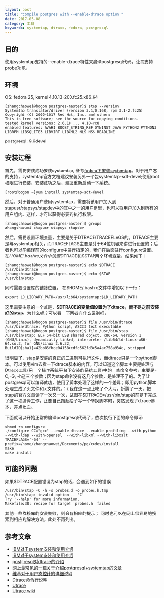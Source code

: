 ```yaml
---
layout: post
title: "compile postgres with --enable-dtrace option "
date: 2017-05-08
category: 工具
keywords: systemtap, dtrace, fedora, postgresql
---
```


## 目的

使用systemtap支持的--enable-dtrace特性来编译postgresql代码，让其支持probe功能。

## 环境

OS: fedora 25, kernel 4.10.13-200.fc25.x86_64

```shell
[zhangchaowei@bogon postgres-master]$ stap --version 
Systemtap translator/driver (version 3.1/0.168, rpm 3.1-2.fc25)
Copyright (C) 2005-2017 Red Hat, Inc. and others
This is free software; see the source for copying conditions.
tested kernel versions: 2.6.18 ... 4.10-rc8
enabled features: AVAHI BOOST_STRING_REF DYNINST JAVA PYTHON2 PYTHON3 LIBRPM LIBSQLITE3 LIBVIRT LIBXML2 NLS NSS READLINE
```

postgresql: 9.6devel

## 安装过程

首先，需要安装成功安装systemtap, 叁考[fedora下安装systemtap](../06/install-systemtap-under-fedora.html)。对于用户态的支持，systemtap官方文档建议安装另外一个包systemtap-sdt-devel;使用root权限进行安装，安装成功之后，建议重新启动一下系统。

```shell
[root@bogon ~]yum install systemtap-sdt-devel
```

然后，对于普通用户使用systemtap，需要将该用户加入到stapusr/stapsys/stapdev中的其中之一的用户组里，也可以将用户加入到所有的用户组内。这样，才可以获得必要的执行权限。

```shell
[zhangchaowei@bogon postgres-master]$ groups
zhangchaowei stapusr stapsys stapdev
```
然后，需要设置环境变量，主要是关于DTRACE/TRACEFLAGS的。DTRACE主要是与systemtap相关，而TRACEFLAGS主要是对于64位机器来讲进行设置的；后者也可以在编译前的configure中进行指定的，我们在后面进行configure设置。在$HOME/.bashrc文件中设置$DTRACE和$STAP两个环境变量，结果如下：

```shell
[zhangchaowei@bogon postgres-master]$ echo $DTRACE
/usr/bin/dtrace
[zhangchaowei@bogon postgres-master]$ echo $STAP
/usr/bin/stap
```
同时需要设置库的链接位置， 在$HOME/.bashrc文件中增加以下一行：

```shell
export LD_LIBRARY_PATH=/usr/lib64/systemtap:$LD_LIBRARY_PATH
```

这里需要注意的一个点是，**$DTRACE的变量值设置为了dtrace，而不是之前安装好的stap**。为什么呢？可以看一下两者有什么区别吧，

```shell
[zhangchaowei@bogon postgres-master]$ file /usr/bin/dtrace 
/usr/bin/dtrace: Python script, ASCII text executable
[zhangchaowei@bogon postgres-master]$ file /usr/bin/stap
/usr/bin/stap: ELF 64-bit LSB shared object, x86-64, version 1 (GNU/Linux), dynamically linked, interpreter /lib64/ld-linux-x86-64.so.2, for GNU/Linux 2.6.32, BuildID[sha1]=42bb86fbce04158ccdfc562fd3e5a4ac758a934c, stripped
```

很明显了，stap是安装的真正的二进制可执行文件，而dtrace只是一个python脚本。可以使用vim去看一下dtrace脚本的内容，可以知道这个脚本主要是处理与Dtrace工具(另一个操作系统平台下安装的系统工具)中的一些命令参考，主要是-C,-G, -h这三个参数；因为stap命令没有这几个参数，是处理不了的。为了让postgresql可以编译成功，使用了脚本处理了这样的一个差异；即用python脚本处理生成了头文件和.o文件的。：( 我在这一点上吃了个大亏，折腾了一天，把stap的官方文章读了一次又一次，试图在$DTRACE=/usr/bin/stap的前提下完成了这一项编译工作，正要自己撸起袖子写一个转换脚本时，突然发现了dtrace脚本，差点吐血。

下面就可以开始正常的编译postgresql代码了，依次执行下面的命令即可:

```shell
chmod +x configure
./configure CC="gcc" --enable-dtrace --enable-profiling --with-python --with-ldap --with-openssl  --with-libxml --with-libxslt TRACEFLAGS='-64' --prefix=/home/zhangchaowei/Documents/pg/codes/install
make 
make install
```

## 可能的问题

如果$DTRACE配置错误为stap的话，会遇到如下的错误
```shell
/usr/bin/stap -C -h -s probes.d -o probes.h.tmp
/usr/bin/stap: invalid option -- 'C'
Try '--help' for more information.
Makefile:38: recipe for target 'probes.h' failed
```
其他一些依赖库的安装失败，则会有相应的提示； 同时也可以在网上很容易地搜索到相应的解决方法，此处不再列出。

## 参考文章

* [IBM对于system安装和使用介绍](https://www.ibm.com/developerworks/cn/linux/l-cn-systemtap3/index.html)
* [IBM对于system安装和使用介绍](https://www.ibm.com/developerworks/cn/linux/l-systemtap/)
* [postgresql对dtrace的介绍](https://www.postgresql.org/docs/8.4/static/install-procedure.html)
* [网上最常见的一篇关于介绍postgresql+systemtap的文章](http://blog.163.com/digoal@126/blog/#m=0&t=1&c=fks_084068084086080075085082085095085080082075083081086071084)
* [维基对于用户态控针的详细说明](https://sourceware.org/systemtap/wiki/AddingUserSpaceProbingToApps)
* [Dtrace命令行说明](http://dtrace.org/guide/chp-dtrace1m.html)
* [Utrace](https://github.com/utrace/linux/tree/utrace-3.3)
* [Utrace wiki](https://sourceware.org/systemtap/wiki/utrace)
